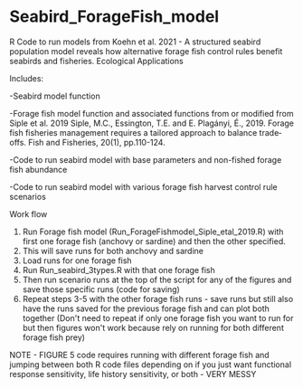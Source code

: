 # Seabird_ForageFish_model
R Code to run models from Koehn et al. 2021 - A structured seabird population model reveals how alternative forage fish control rules benefit seabirds and fisheries. Ecological Applications

Includes:

-Seabird model function

-Forage fish model function and associated functions from or modified from Siple et al. 2019 
Siple, M.C., Essington, T.E. and E. Plagányi, É., 2019. Forage fish fisheries management requires a tailored approach to balance trade‐offs. Fish and Fisheries, 20(1), pp.110-124.

-Code to run seabird model with base parameters and non-fished forage fish abundance

-Code to run seabird model with various forage fish harvest control rule scenarios

Work flow
1. Run Forage fish model (Run_ForageFishmodel_Siple_etal_2019.R) with first one forage fish (anchovy or sardine) and then the other specified. 
2. This will save runs for both anchovy and sardine
3. Load runs for one forage fish 
4. Run Run_seabird_3types.R with that one forage fish
5. Then run scenario runs at the top of the script for any of the figures and save those specific runs (code for saving)
6. Repeat steps 3-5 with the other forage fish runs - save runs but still also have the runs saved for the previous forage fish and can plot both together
(Don't need to repeat if only one forage fish you want to run for but then figures won't work because rely on running for both different forage fish prey)


NOTE - FIGURE 5 code requires running with different forage fish and jumping between both R code files depending on if you just want functional response sensitivity,
life history sensitivity, or both - VERY MESSY
